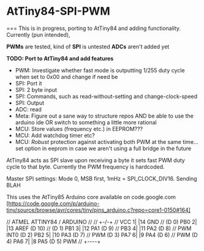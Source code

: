 # AtTiny84-SPI-PWM  
===
 This is in progress, porting to AtTiny84 and adding functionality. Currently (pun intended), 
 
 **PWMs** are tested, kind of 
 **SPI** is untested 
**ADCs** aren't added yet  
 
**TODO: Port to AtTiny84 and add features**
* PWM: Investigate whether fast mode is outputting 1/255 duty cycle when set to 0x00 and change if need be
* SPI: Port it
* SPI: 2 byte input
* SPI: Commands, such as read-without-setting and change-clock-speed
* SPI: Output
* ADC: read
* Meta: Figure out a sane way to structure repos AND be able to use the arduino ide OR switch to something a little more rational  
* MCU: Store values (frequency etc.) in EEPROM???
* MCU: Add watchdog timer etc?
* MCU: *Robust* protection against activating both PWM at the same time... set option in eeprom in case we aren't using a full bridge in the future  
 
AtTiny84 acts as SPI slave upon receiving a byte it sets fast PWM duty cycle to that byte. Currently the PWM frequency is hardcoded.  
 
Master SPI settings: Mode 0, MSB first, 1mHz = SPI_CLOCK_DIV16. Sending BLAH 
 
This uses the AtTiny85 Arduino core available on code.google.com [https://code.google.com/p/arduino-tiny/source/browse/avr/cores/tiny/pins_arduino.c?repo=core1-0150#164]  
 
  // ATMEL ATTINY84 / ARDUINO
  //
  //                           +-\/-+
  //                     VCC  1|    |14  GND
  //             (D  0)  PB0  2|    |13  AREF (D 10)
  //             (D  1)  PB1  3|    |12  PA1  (D  9)
  //                     PB3  4|    |11  PA2  (D  8)
  //  PWM  INT0  (D  2)  PB2  5|    |10  PA3  (D  7)
  //  PWM        (D  3)  PA7  6|    |9   PA4  (D  6)
  //  PWM        (D  4)  PA6  7|    |8   PA5  (D  5)        PWM
  //                           +----+

